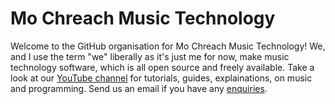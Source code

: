 # Mo Chreach Music Technology

Welcome to the GitHub organisation for Mo Chreach Music Technology!
We, and I use the term "we" liberally as it's just me for now,
make music technology software, which is all open source and freely available.
Take a look at our [YouTube channel](https://www.youtube.com/@mochreach)
for tutorials, guides, explainations, on music and programming.
Send us an email if you have any [enquiries](mailto:hello@mochreach.dev).
